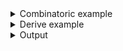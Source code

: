 <details><summary>Combinatoric example</summary>

```no_run
#[derive(Debug, Clone)]
pub struct Options {
    name: String,
    money: u32,
}

fn starting_money() -> Result<u32, &'static str> {
    Ok(330)
}

pub fn options() -> OptionParser<Options> {
    // User can customise a name
    let name = long("name").help("Use a custom user name").argument("NAME");
    // but not starting amount of money
    let money = pure_with(starting_money);
    construct!(Options { name, money }).to_options()
}
```

</details>
<details><summary>Derive example</summary>

```no_run
#[derive(Debug, Clone, Bpaf)]
#[bpaf(options)]
pub struct Options {
    #[bpaf(argument("NAME"))]
    /// Use a custom user name
    name: String,
    #[bpaf(pure_with(starting_money))]
    money: u32,
}

fn starting_money() -> Result<u32, &'static str> {
    Ok(330)
}
```

</details>
<details><summary>Output</summary>

`pure` does not show up in `--help` message


<div class='bpaf-doc'>
$ app --help<br>
<p><b>Usage</b>: <tt><b>app</b></tt> <tt><b>--name</b></tt>=<tt><i>NAME</i></tt></p><p><div>
<b>Available options:</b></div><dl><dt><tt><b>    --name</b></tt>=<tt><i>NAME</i></tt></dt>
<dd>Use a custom user name</dd>
<dt><tt><b>-h</b></tt>, <tt><b>--help</b></tt></dt>
<dd>Prints help information</dd>
</dl>
</p>
<style>
div.bpaf-doc {
    padding: 14px;
    background-color:var(--code-block-background-color);
    font-family: mono;
    margin-bottom: 0.75em;
}
div.bpaf-doc dt { margin-left: 1em; }
div.bpaf-doc dd { margin-left: 3em; }
div.bpaf-doc dl { margin-top: 0; padding-left: 1em; }
div.bpaf-doc  { padding-left: 1em; }
</style>
</div>


And there's no way to alter the value from the command line


<div class='bpaf-doc'>
$ app --name Bob<br>
Options { name: "Bob", money: 330 }
</div>


Any attempts to do so would result in an error :)


<div class='bpaf-doc'>
$ app --money 100000 --name Hackerman<br>
<b>--money</b> is not expected in this context
<style>
div.bpaf-doc {
    padding: 14px;
    background-color:var(--code-block-background-color);
    font-family: mono;
    margin-bottom: 0.75em;
}
div.bpaf-doc dt { margin-left: 1em; }
div.bpaf-doc dd { margin-left: 3em; }
div.bpaf-doc dl { margin-top: 0; padding-left: 1em; }
div.bpaf-doc  { padding-left: 1em; }
</style>
</div>

</details>